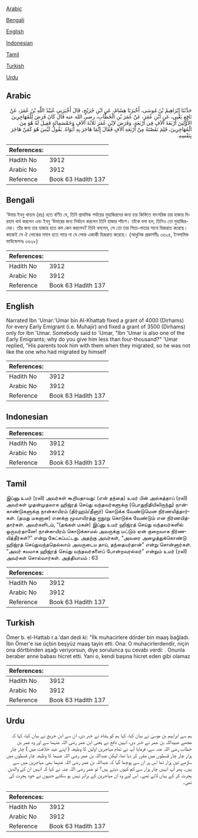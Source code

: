 [Arabic](#arabic)

[Bengali](#bengali)

[English](#english)

[Indonesian](#indonesian)

[Tamil](#tamil)

[Turkish](#turkish)

[Urdu](#urdu)

## Arabic


<div dir="rtl" lang="ar" style={{fontSize:'larger',backgroundColor:'#f8f9fa',padding:20}}>
حَدَّثَنَا إِبْرَاهِيمُ بْنُ مُوسَى، أَخْبَرَنَا هِشَامٌ، عَنِ ابْنِ جُرَيْجٍ، قَالَ أَخْبَرَنِي عُبَيْدُ اللَّهِ بْنُ عُمَرَ، عَنْ نَافِعٍ يَعْنِي، عَنِ ابْنِ عُمَرَ، عَنْ عُمَرَ بْنِ الْخَطَّابِ، رضى الله عنه قَالَ كَانَ فَرَضَ لِلْمُهَاجِرِينَ الأَوَّلِينَ أَرْبَعَةَ آلاَفٍ فِي أَرْبَعَةٍ، وَفَرَضَ لاِبْنِ عُمَرَ ثَلاَثَةَ آلاَفٍ وَخَمْسَمِائَةٍ فَقِيلَ لَهُ هُوَ مِنَ الْمُهَاجِرِينَ، فَلِمَ نَقَصْتَهُ مِنْ أَرْبَعَةِ آلاَفٍ فَقَالَ إِنَّمَا هَاجَرَ بِهِ أَبَوَاهُ‏.‏ يَقُولُ لَيْسَ هُوَ كَمَنْ هَاجَرَ بِنَفْسِهِ‏.‏
</div>
<div style={{backgroundColor:'#f8f9fa',padding:20, marginBottom: 10}}><table> <thead> <tr> <th>References:</th> <th></th> </tr> </thead> <tbody><tr><td>Hadith No</td><td>3912</td></tr><tr><td>Arabic No</td><td>3912</td></tr><tr><td>Reference</td><td>Book 63 Hadith 137</td></tr></tbody></table></div>

## Bengali


<div dir="ltr" lang="bn" style={{fontSize:'larger',backgroundColor:'#f8f9fa',padding:20}}>
‘উমার ইবনু খাত্তাব (রাঃ) হতে বর্ণিত যে, তিনি প্রাথমিক পর্যায়ের মুহাজিরদের জন্য চার কিস্তিতে বাৎসরিক চার হাজার দিরহাম ধার্য করলেন এবং ইবনু ‘উমারের জন্য নির্বাচন করলেন তিনি হাজার পাঁচশ। তাঁকে বলা হল, তিনিও তো মুহাজিরদের। তাঁর জন্য চার হাজার হতে কম কেন করলেন? তিনি বললেন, সে তো তার পিতা-মাতার সাথে হিজরাত করেছে। কাজেই সে ঐ লোকের সমান হতে পারে না যে লোক একাকী হিজরাত করেছে। (আধুনিক প্রকাশনীঃ ৩৬২৪, ইসলামিক ফাউন্ডেশনঃ ৩৬২৮)
</div>
<div style={{backgroundColor:'#f8f9fa',padding:20, marginBottom: 10}}><table> <thead> <tr> <th>References:</th> <th></th> </tr> </thead> <tbody><tr><td>Hadith No</td><td>3912</td></tr><tr><td>Arabic No</td><td>3912</td></tr><tr><td>Reference</td><td>Book 63 Hadith 137</td></tr></tbody></table></div>

## English


<div dir="ltr" lang="en" style={{fontSize:'larger',backgroundColor:'#f8f9fa',padding:20}}>
Narrated Ibn 'Umar:'Umar bin Al-Khattab fixed a grant of 4000 (Dirhams) for every Early Emigrant (i.e. Muhajir) and fixed a grant of 3500 (Dirhams) only for Ibn 'Umar. Somebody said to 'Umar, "Ibn 'Umar is also one of the Early Emigrants; why do you give him less than four-thousand?" 'Umar replied, "His parents took him with them when they migrated, so he was not like the one who had migrated by himself
</div>
<div style={{backgroundColor:'#f8f9fa',padding:20, marginBottom: 10}}><table> <thead> <tr> <th>References:</th> <th></th> </tr> </thead> <tbody><tr><td>Hadith No</td><td>3912</td></tr><tr><td>Arabic No</td><td>3912</td></tr><tr><td>Reference</td><td>Book 63 Hadith 137</td></tr></tbody></table></div>

## Indonesian


<div dir="ltr" lang="id" style={{fontSize:'larger',backgroundColor:'#f8f9fa',padding:20}}>

</div>
<div style={{backgroundColor:'#f8f9fa',padding:20, marginBottom: 10}}><table> <thead> <tr> <th>References:</th> <th></th> </tr> </thead> <tbody><tr><td>Hadith No</td><td>3912</td></tr><tr><td>Arabic No</td><td>3912</td></tr><tr><td>Reference</td><td>Book 63 Hadith 137</td></tr></tbody></table></div>

## Tamil


<div dir="ltr" lang="ta" style={{fontSize:'larger',backgroundColor:'#f8f9fa',padding:20}}>
இப்னு உமர் (ரலி) அவர்கள் கூறியதாவது: (என் தந்தை) உமர் பின் அல்கத்தாப் (ரலி) அவர்கள் முதன்முதலாக ஹிஜ்ரத் செய்து வந்தவர்களுக்கு (பொதுநிதியிலிருந்து) நான்காண்டுகளுக்கு நான்காயிரம் (திர்ஹம்/தீனார்) கொடுக்க வேண்டுமென நிர்ணயித்தார்கள். (தமது மகனான) எனக்கு மூவாயிரத்து ஐநூறு கொடுக்க வேண்டும் என நிர்ணயித்தார்கள். அவர்களிடம், “(தங்கள் மகன்) இப்னு உமர் ஹிஜ்ரத் செய்து வந்தவர்களில் ஒருவர்தானே! நான்காயிரம் கொடுக்காமல் அவருக்கு மட்டும் ஏன் குறைவாக நிர்ணயித்தீர்கள்?” என்று கேட்கப்பட்டது. அதற்கு அவர்கள், “அவரை அழைத்துக்கொண்டு ஹிஜ்ரத் செய்துவந்ததெல்லாம் அவருடைய தாய், தந்தையர்தான்” என்று சொன்னார்கள். “அவர் சுயமாக ஹிஜ்ரத் செய்து வந்தவர்களைப் போன்றவரல்லர்” என்றும் உமர் (ரலி) அவர்கள் சொல்வார்கள். அத்தியாயம் : 63
</div>
<div style={{backgroundColor:'#f8f9fa',padding:20, marginBottom: 10}}><table> <thead> <tr> <th>References:</th> <th></th> </tr> </thead> <tbody><tr><td>Hadith No</td><td>3912</td></tr><tr><td>Arabic No</td><td>3912</td></tr><tr><td>Reference</td><td>Book 63 Hadith 137</td></tr></tbody></table></div>

## Turkish


<div dir="ltr" lang="tr" style={{fontSize:'larger',backgroundColor:'#f8f9fa',padding:20}}>
Ömer b. el-Hattab r.a.'dan dedi ki: "İlk muhacirlere dörder bin maaş bağladı. İbn Ömer'e ise üçbin beşyüz maaş tayin etti. Ona: O muhacirlerdendir, niçin ona dörtbinden aşağı veriyorsun, diye sorulunca şu cevabı verdi: . Onunla beraber anne babası hicret etti. Yani o, kendi başına hicret eden gibi olamaz
</div>
<div style={{backgroundColor:'#f8f9fa',padding:20, marginBottom: 10}}><table> <thead> <tr> <th>References:</th> <th></th> </tr> </thead> <tbody><tr><td>Hadith No</td><td>3912</td></tr><tr><td>Arabic No</td><td>3912</td></tr><tr><td>Reference</td><td>Book 63 Hadith 137</td></tr></tbody></table></div>

## Urdu


<div dir="rtl" lang="ur" style={{fontSize:'larger',backgroundColor:'#f8f9fa',padding:20}}>
ہم سے ابراہیم بن موسیٰ نے بیان کیا، کہا ہم کو ہشام نے خبر دی، ان سے ابن جریج نے بیان کیا، کہا کہ مجھے عبیداللہ بن عمر نے خبر دی، انہیں نافع نے یعنی ابن عمر رضی اللہ عنہما سے اور وہ عمر بن خطاب رضی اللہ عنہ سے، فرمایا آپ نے تمام مہاجرین اولین کا وظیفہ ( اپنے عہد خلافت میں ) چار چار ہزار چار چار قسطوں میں مقرر کر دیا تھا، لیکن عبداللہ بن عمر رضی اللہ عنہما کا وظیفہ چار قسطوں میں ساڑھے تین ہزار تھا اس پر ان سے پوچھا گیا کہ عبداللہ بن عمر رضی اللہ عنہما بھی مہاجرین میں سے ہیں۔ پھر آپ انہیں چار ہزار سے کم کیوں دیتے ہیں؟ تو عمر رضی اللہ عنہ نے کہا کہ انہیں ان کے والدین ہجرت کر کے یہاں لائے تھے۔ اس لیے وہ ان مہاجرین کے برابر نہیں ہو سکتے جنہوں نے خود ہجرت کی تھی۔
</div>
<div style={{backgroundColor:'#f8f9fa',padding:20, marginBottom: 10}}><table> <thead> <tr> <th>References:</th> <th></th> </tr> </thead> <tbody><tr><td>Hadith No</td><td>3912</td></tr><tr><td>Arabic No</td><td>3912</td></tr><tr><td>Reference</td><td>Book 63 Hadith 137</td></tr></tbody></table></div>
